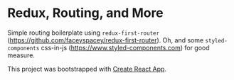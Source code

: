 
# Redux, Routing, and More

Simple routing boilerplate using `redux-first-router` (https://github.com/faceyspacey/redux-first-router). Oh, and some `styled-components` css-in-js (https://www.styled-components.com) for good measure.

This project was bootstrapped with [Create React App](https://github.com/facebookincubator/create-react-app).
